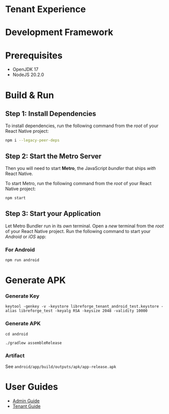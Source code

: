 # Tenant Experience

# Development Framework

# Prerequisites

- OpenJDK 17
- NodeJS 20.2.0

# Build & Run

## Step 1: Install Dependencies

To install dependencies, run the following command from the _root_ of your React Native project:

```bash
npm i --legacy-peer-deps
```

## Step 2: Start the Metro Server

Then you will need to start **Metro**, the JavaScript _bundler_ that ships _with_ React Native.

To start Metro, run the following command from the _root_ of your React Native project:

```bash
npm start
```

## Step 3: Start your Application

Let Metro Bundler run in its _own_ terminal. Open a _new_ terminal from the _root_ of your React Native project. Run the following command to start your _Android_ or _iOS_ app:

### For Android

```bash
npm run android
```

# Generate APK

### Generate Key

```
keytool -genkey -v -keystore libreforge_tenant_android_test.keystore -alias libreforge_test -keyalg RSA -keysize 2048 -validity 10000
```

### Generate APK

```
cd android

./gradlew assembleRelease
```

### Artifact

See `android/app/build/outputs/apk/app-release.apk`

# User Guides

- [Admin Guide](./etc/guide-admin.md)
- [Tenant Guide](./etc/guide-tenant.md)


